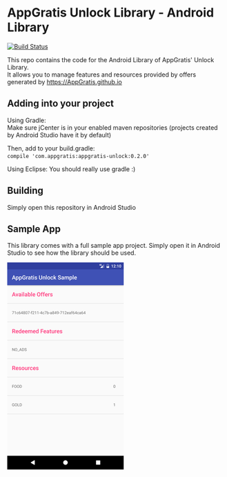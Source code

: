 # AppGratis Unlock Library - Android Library

[![Build Status](https://travis-ci.org/AppGratis/unlock-andoid.svg?branch=master)](https://travis-ci.org/AppGratis/unlock-android)

This repo contains the code for the Android Library of AppGratis' Unlock Library.  
It allows you to manage features and resources provided by offers generated by https://AppGratis.github.io

## Adding into your project
Using Gradle:  
Make sure jCenter is in your enabled maven repositories (projects created by Android Studio have it by default)

Then, add to your build.gradle:  
`compile 'com.appgratis:appgratis-unlock:0.2.0'`

Using Eclipse:
You should really use gradle :)

## Building
Simply open this repository in Android Studio

## Sample App
This library comes with a full sample app project. Simply open it in Android Studio to see how the library should be used.

![Sample Screenshot](https://github.com/AppGratis/unlock-android/blob/master/sample.png?raw=true)
